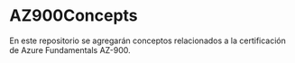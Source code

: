 # AZ900Concepts
En este repositorio se agregarán conceptos relacionados a la certificación de Azure Fundamentals AZ-900.
